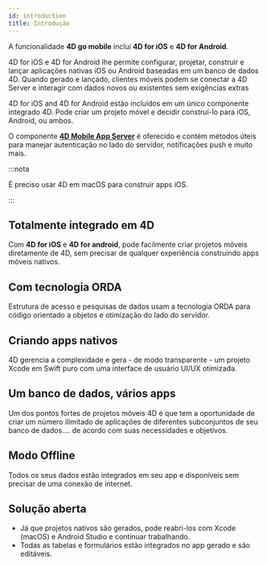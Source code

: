 ```yaml
---
id: introduction
title: Introdução
---
```




A funcionalidade **4D go mobile** inclui **4D for iOS** e **4D for Android**.

4D for iOS e 4D for Android lhe permite configurar, projetar, construir e lançar aplicações nativas iOS ou Android baseadas em um banco de dados 4D. Quando gerado e lançado, clientes móveis podem se conectar a 4D Server e interagir com dados novos ou existentes sem exigências extras

4D for iOS and 4D for Android  estão incluídos em um único componente integrado 4D. Pode criar um projeto móvel e decidir construí-lo para iOS, Android, ou ambos.

O componente [**4D Mobile App Server**](https://github.com/4d-for-ios/4D-Mobile-App-Server) é oferecido e contém métodos úteis para manejar autenticação no lado do servidor, notificações push e muito mais.

:::nota

É preciso usar 4D em macOS para construir apps iOS.

:::


## Totalmente integrado em 4D

Com **4D for iOS** e **4D for android**, pode facilmente criar projetos móveis diretamente de 4D, sem precisar de qualquer experiência construindo apps móveis nativos.

## Com tecnologia ORDA

Estrutura de acesso e pesquisas de dados usam a tecnologia ORDA para código orientado a objetos e otimização do lado do servidor.

## Criando apps nativos

4D gerencia a complexidade e gera - de modo transparente - um projeto Xcode em Swift puro com uma interface de usuário UI/UX otimizada.

## Um banco de dados, vários apps

Um dos pontos fortes de projetos móveis 4D é que tem a oportunidade de criar um número ilimitado de aplicações de diferentes subconjuntos de seu banco de dados.... de acordo com suas necessidades e objetivos.

## Modo Offline

Todos os seus dados estão integrados em seu app e disponíveis sem precisar de uma conexão de internet.

## Solução aberta

* Já que projetos nativos são gerados, pode reabri-los com Xcode (macOS) e Android Studio e continuar trabalhando.
* Todas as tabelas e formulários estão integrados no app gerado e são editáveis.
